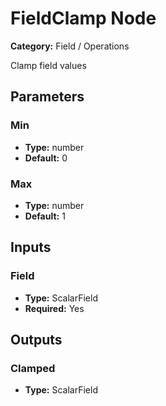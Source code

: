 
# FieldClamp Node

**Category:** Field / Operations

Clamp field values

## Parameters


### Min
- **Type:** number
- **Default:** 0





### Max
- **Type:** number
- **Default:** 1





## Inputs


### Field
- **Type:** ScalarField
- **Required:** Yes



## Outputs


### Clamped
- **Type:** ScalarField




